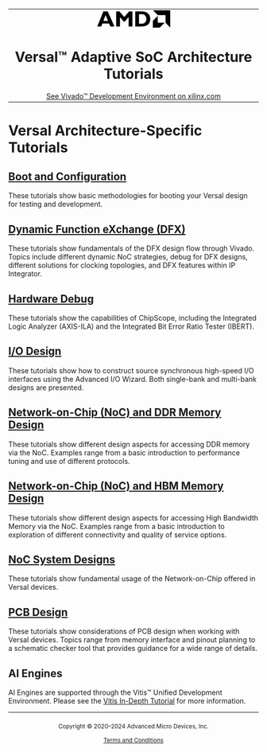 ﻿<table class="sphinxhide" width="100%">
 <tr width="100%">
    <td align="center"><img src="https://github.com/Xilinx/Image-Collateral/blob/main/xilinx-logo.png?raw=true" width="30%"/><h1>Versal™ Adaptive SoC Architecture Tutorials</h1>
    <a href="https://www.xilinx.com/products/design-tools/vivado.html">See Vivado™ Development Environment on xilinx.com</a>
    </td>
 </tr>
</table>

# Versal Architecture-Specific Tutorials

## <a href="./Boot_and_Config/">Boot and Configuration</a>

These tutorials show basic methodologies for booting your Versal design for testing and development.


## <a href="./DFX/">Dynamic Function eXchange (DFX)</a>

These tutorials show fundamentals of the DFX design flow through Vivado. Topics include different dynamic NoC strategies, debug for DFX designs, different solutions for clocking topologies, and DFX features within IP Integrator.


## <a href="./HW_Debug/">Hardware Debug</a>

These tutorials show the capabilities of ChipScope, including the Integrated Logic Analyzer (AXIS-ILA) and the Integrated Bit Error Ratio Tester (IBERT).


## <a href="./IO_Design/">I/O Design</a>

These tutorials show how to construct source synchronous high-speed I/O interfaces using the Advanced I/O Wizard. Both single-bank and multi-bank designs are presented.


## <a href="./NoC_DDRMC/">Network-on-Chip (NoC) and DDR Memory Design</a>

These tutorials show different design aspects for accessing DDR memory via the NoC. Examples range from a basic introduction to performance tuning and use of different protocols.


## <a href="./NoC_HBMC/">Network-on-Chip (NoC) and HBM Memory Design</a>

These tutorials show different design aspects for accessing High Bandwidth Memory via the NoC. Examples range from a basic introduction to exploration of different connectivity and quality of service options.


## <a href="./NoC_System_Designs/">NoC System Designs</a>

These tutorials show fundamental usage of the Network-on-Chip offered in Versal devices.


## <a href="./PCB_Design/">PCB Design</a>

These tutorials show considerations of PCB design when working with Versal devices. Topics range from memory interface and pinout planning to a schematic checker tool that provides guidance for a wide range of details.


## AI Engines

AI Engines are supported through the Vitis&trade; Unified Development Environment. Please see the
 [Vitis In-Depth Tutorial](http://github.com/Xilinx/Vitis-In-Depth-Tutorial) for more information.

<hr class="sphinxhide"></hr>

<p class="sphinxhide" align="center"><sub>Copyright © 2020–2024 Advanced Micro Devices, Inc.</sub></p>

<p class="sphinxhide" align="center"><sup><a href="https://www.amd.com/en/corporate/copyright">Terms and Conditions</a></sup></p>
